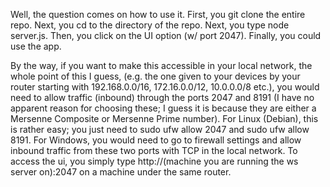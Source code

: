 Well, the question comes on how to use it.
First, you git clone the entire repo.
Next, you cd to the directory of the repo.
Next, you type node server.js.
Then, you click on the UI option (w/ port 2047).
Finally, you could use the app.

By the way, if you want to make this accessible in your local network, the whole point of this I guess, (e.g. the one given to your devices by your router starting with 192.168.0.0/16, 172.16.0.0/12, 10.0.0.0/8 etc.), you would need to allow traffic (inbound) through the ports 2047 and 8191 (I have no apparent reason for choosing these; I guess it is because they are either a Mersenne Composite or Mersenne Prime number). For Linux (Debian), this is rather easy; you just need to sudo ufw allow 2047 and sudo ufw allow 8191. For Windows, you would need to go to firewall settings and allow inbound traffic from these two ports with TCP in the local network. To access the ui, you simply type http://(machine you are running the ws server on):2047 on a machine under the same router.
